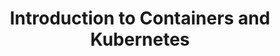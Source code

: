 ---
type: "course"
title: "Introduction to Containers and Kubernetes"
description: "Explore the basics of containers and Kubernetes, including their architecture, components, and how they work together to manage containerized applications."
weight: 4
tags: ["containers", "kubernetes"]
categories: "kubernetes"
level: "beginner"
banner: "images/sre-k8s.svg"
---